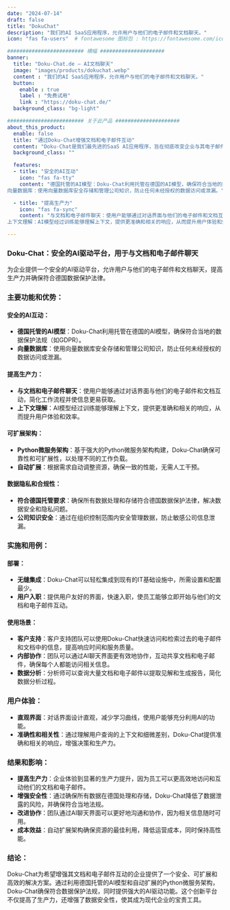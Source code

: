 ```yaml
---
date: "2024-07-14"
draft: false
title: "DokuChat"
description: "我们的AI SaaS应用程序，允许用户与他们的电子邮件和文档聊天。"
icon: "fas fa-users"  # fontawesome 图标包 : https://fontawesome.com/icons/

######################### 横幅 #####################
banner:
  title: "Doku-Chat.de – AI文档聊天"
  image: "images/products/dokuchat.webp"
  content : "我们的AI SaaS应用程序，允许用户与他们的电子邮件和文档聊天。"
  button:
    enable : true
    label : "免费试用"
    link : "https://doku-chat.de/"
  background_class: "bg-light"

######################### 关于此产品 #####################
about_this_product:
  enable: false
  title: "通过Doku-Chat增强文档和电子邮件互动"
  content: "Doku-Chat是我们最先进的SaaS AI应用程序，旨在彻底改变企业与其电子邮件和文档的互动方式。Doku-Chat诞生于对安全、合规的替代品的需求，替代了像ChatGPT这样的通用AI聊天机器人，确保公司知识保持机密，同时提供强大的AI驱动互动。通过利用德国托管的AI模型和向量数据库，Doku-Chat防止数据泄漏并遵守严格的数据隐私法规。"
  background_class: ""

  features:
  - title: "安全的AI互动"
    icon: "fas fa-tty"
    content: "德国托管的AI模型：Doku-Chat利用托管在德国的AI模型，确保符合当地的数据保护法规（如GDPR）。
向量数据库：使用向量数据库安全存储和管理公司知识，防止任何未经授权的数据访问或泄漏。"

  - title: "提高生产力"
    icon: "fas fa-sync"
    content: "与文档和电子邮件聊天：使用户能够通过对话界面与他们的电子邮件和文档互动，简化工作流程并使信息更易获取。
上下文理解：AI模型经过训练能够理解上下文，提供更准确和相关的响应，从而提升用户体验和效率。"

---
```

### Doku-Chat：安全的AI驱动平台，用于与文档和电子邮件聊天

为企业提供一个安全的AI驱动平台，允许用户与他们的电子邮件和文档聊天，提高生产力并确保符合德国数据保护法律。

### 主要功能和优势：

#### 安全的AI互动：

- **德国托管的AI模型**：Doku-Chat利用托管在德国的AI模型，确保符合当地的数据保护法规（如GDPR）。
- **向量数据库**：使用向量数据库安全存储和管理公司知识，防止任何未经授权的数据访问或泄漏。

#### 提高生产力：

- **与文档和电子邮件聊天**：使用户能够通过对话界面与他们的电子邮件和文档互动，简化工作流程并使信息更易获取。
- **上下文理解**：AI模型经过训练能够理解上下文，提供更准确和相关的响应，从而提升用户体验和效率。

#### 可扩展架构：

- **Python微服务架构**：基于强大的Python微服务架构构建，Doku-Chat确保可靠性和可扩展性，以处理不同的工作负载。
- **自动扩展**：根据需求自动调整资源，确保一致的性能，无需人工干预。

#### 数据隐私和合规性：

- **符合德国托管要求**：确保所有数据处理和存储符合德国数据保护法律，解决数据安全和隐私问题。
- **公司知识安全**：通过在组织控制范围内安全管理数据，防止敏感公司信息泄漏。

### 实施和用例：

#### 部署：

- **无缝集成**：Doku-Chat可以轻松集成到现有的IT基础设施中，所需设置和配置最少。
- **用户入职**：提供用户友好的界面，快速入职，使员工能够立即开始与他们的文档和电子邮件互动。

#### 使用场景：

- **客户支持**：客户支持团队可以使用Doku-Chat快速访问和检索过去的电子邮件和文档中的信息，提高响应时间和服务质量。
- **内部协作**：团队可以通过AI聊天界面更有效地协作，互动共享文档和电子邮件，确保每个人都能访问相关信息。
- **数据分析**：分析师可以查询大量文档和电子邮件以提取见解和生成报告，简化数据分析过程。

### 用户体验：

- **直观界面**：对话界面设计直观，减少学习曲线，使用户能够充分利用AI的功能。
- **准确性和相关性**：通过理解用户查询的上下文和细微差别，Doku-Chat提供准确和相关的响应，增强决策和生产力。

### 结果和影响：

- **提高生产力**：企业体验到显著的生产力提升，因为员工可以更高效地访问和互动他们的文档和电子邮件。
- **增强安全性**：通过确保所有数据在德国处理和存储，Doku-Chat降低了数据泄露的风险，并确保符合当地法规。
- **改进协作**：团队通过AI聊天界面可以更好地沟通和协作，因为相关信息随时可用。
- **成本效益**：自动扩展架构确保资源的最佳利用，降低运营成本，同时保持高性能。

### 结论：

Doku-Chat为希望增强其文档和电子邮件互动的企业提供了一个安全、可扩展和高效的解决方案。通过利用德国托管的AI模型和自动扩展的Python微服务架构，Doku-Chat确保符合数据保护法规，同时提供强大的AI驱动功能。这个创新平台不仅提高了生产力，还增强了数据安全性，使其成为现代企业的宝贵工具。
